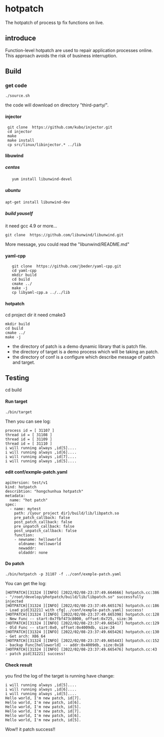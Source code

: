 # hotpatch
The hotpatch of process tp fix functions on live.

## introduce
Function-level hotpatch are used to repair application processes online.
This approach avoids the risk of business interruption.

## Build

### get code 
```
./source.sh
```	
the code will download on directory "third-party/".


#### injector
```
 git clone  https://github.com/kubo/injector.git
 cd injector
 make
 make install
 cp src/linux/libinjector.* ../lib
```

#### libuwind

##### centos
 ```
    yum install libunwind-devel
 ```
 
##### ubuntu
 ```
 apt-get install libunwind-dev
 ```
##### build youself
it need gcc 4.9 or more...
```
git clone  https://github.com/libunwind/libunwind.git
```
More message, you could read the "libunwind/README.md"
 
#### yaml-cpp
 ```
	git clone  https://github.com/jbeder/yaml-cpp.git
	cd yaml-cpp
	mkdir build
	cd build
	cmake ../
	make -j
	cp libyaml-cpp.a ../../lib
 ```
 #### hotpatch
 cd project dir
 it need cmake3
```
mkdir build
cd build
cmake ../
make -j
```
- the directory of patch is a demo dynamic library that is patch file.
- the directory of target is a demo process which will be taking an patch.
- the directory of conf is a configure which describe message of patch and target.
 
## Testing
cd build
#### Run target
```
./bin/target
```

Then you can see log:
```
process id = [ 31107 ]
thread id = [ 31108 ]
thread id = [ 31109 ]
thread id = [ 31110 ]
i will running always ,id[5]....
i will running always ,id[6]....
i will running always ,id[7]....
i will running always ,id[5]....
```

#### edit conf/exmple-patch.yaml
```
apiVersion: test/v1
kind: hotpatch
describtion: "hongchunhua hotpatch"
metadata:
  name: "hot patch"
spec:
  - name: mytest
    path: /{your project dir}/build/lib/libpatch.so
    pre_patch_callback: false
    post_patch_callback: false
    pre_unpatch_callback: false
    post_unpatch_callback: false
    function:
    - newname: helloworld
      oldname: helloworld
      newaddr: 
      oldaddr: none	
```
#### Do patch
```
./bin/hotpatch -p 31107 -f ../conf/exmple-patch.yaml
```
You can get the log:
```
[HOTPATCH][31324 ][INFO] [2022/02/08-23:37:49.664666] hotpatch.cc:386          - "/root/develop/photpatch/build/lib/libpatch.so" successfully injected
[HOTPATCH][31324 ][INFO] [2022/02/08-23:37:49.665176] hotpatch.cc:186          - Load pid[31221] with cfg[../conf/exmple-patch.yaml] success!
[HOTPATCH][31324 ][INFO] [2022/02/08-23:37:49.665398] hotpatch.cc:128          - New Func -- start:0x7fbf473c8000, offset:0x725, size:36
[HOTPATCH][31324 ][INFO] [2022/02/08-23:37:49.665417] hotpatch.cc:129          - Old Func -- start:0x0, offset:0x4009db, size:24
[HOTPATCH][31324 ][INFO] [2022/02/08-23:37:49.665426] hotpatch.cc:130          - Get arch: X86_64
[HOTPATCH][31324 ][INFO] [2022/02/08-23:37:49.665443] hotpatch.cc:152          - backup Func[helloworld] -- addr:0x4009db, size:0x18
[HOTPATCH][31324 ][INFO] [2022/02/08-23:37:49.665476] hotpatch.cc:43           - patch pid[31221] success!
```

#### Check result
you find the log of the target is running have change:
```
i will running always ,id[5]....
i will running always ,id[6]....
i will running always ,id[5]....
Hello world, I'm new patch, id[7].
Hello world, I'm new patch, id[6].
Hello world, I'm new patch, id[5].
Hello world, I'm new patch, id[7].
Hello world, I'm new patch, id[6].
Hello world, I'm new patch, id[5].
```

Wow!! it patch success!!








